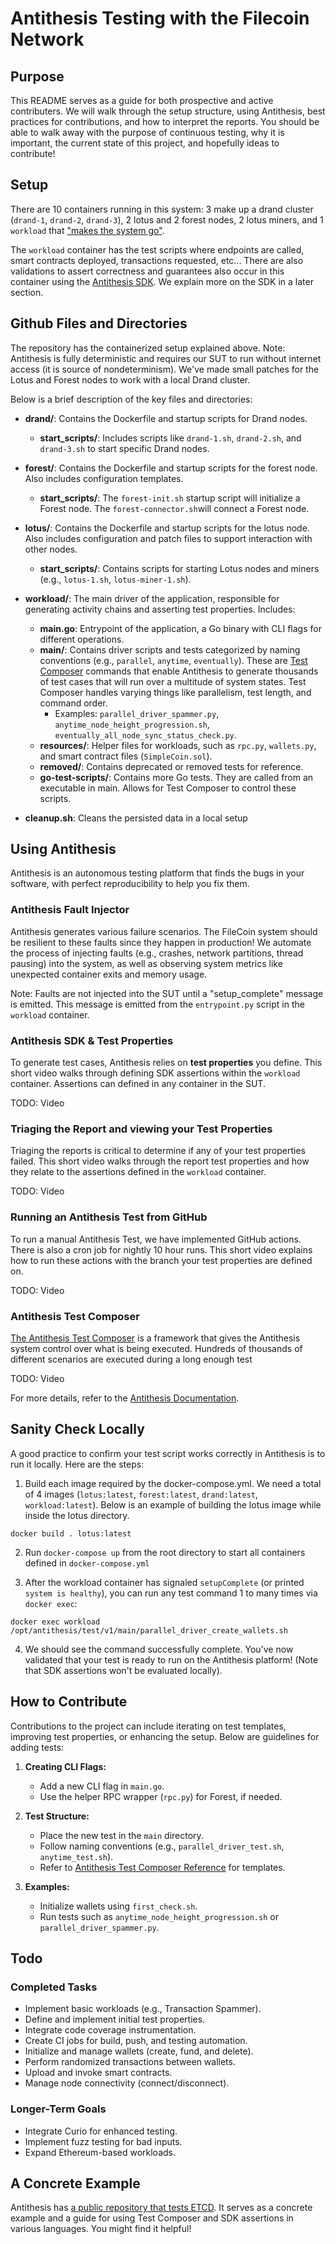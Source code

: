 # Antithesis Testing with the Filecoin Network

## Purpose

This README serves as a guide for both prospective and active contributers. We will walk through the setup structure, using Antithesis, best practices for contributions, and how to interpret the reports. You should be able to walk away with the purpose of continuous testing, why it is important, the current state of this project, and hopefully ideas to contribute!

## Setup

There are 10 containers running in this system: 3 make up a drand cluster (`drand-1`, `drand-2`, `drand-3`), 2 lotus and 2 forest nodes, 2 lotus miners, and 1 `workload` that ["makes the system go"](https://antithesis.com/docs/getting_started/basic_test_hookup/).

The `workload` container has the test scripts where endpoints are called, smart contracts deployed, transactions requested, etc... There are also validations to assert correctness and guarantees also occur in this container using the [Antithesis SDK](https://antithesis.com/docs/using_antithesis/sdk/). We explain more on the SDK in a later section.

## Github Files and Directories

The repository has the containerized setup explained above. Note: Antithesis is fully deterministic and requires our SUT to run without internet access (it is source of nondeterminism). We've made small patches for the Lotus and Forest nodes to work with a local Drand cluster.

Below is a brief description of the key files and directories:

-   **drand/**: Contains the Dockerfile and startup scripts for Drand nodes.
    -   **start_scripts/**: Includes scripts like `drand-1.sh`, `drand-2.sh`, and `drand-3.sh` to start specific Drand nodes.

-   **forest/**: Contains the Dockerfile and startup scripts for the forest node. Also includes configuration templates.
    -   **start_scripts/**: The `forest-init.sh` startup script will initialize a Forest node. The `forest-connector.sh`will connect a Forest node.

-   **lotus/**: Contains the Dockerfile and startup scripts for the lotus node. Also includes configuration and patch files to support interaction with other nodes.
    -   **start_scripts/**: Contains scripts for starting Lotus nodes and miners (e.g., `lotus-1.sh`, `lotus-miner-1.sh`).

-   **workload/**: The main driver of the application, responsible for generating activity chains and asserting test properties. Includes:
    -   **main.go**: Entrypoint of the application, a Go binary with CLI flags for different operations.
    -   **main/**: Contains driver scripts and tests categorized by naming conventions (e.g., `parallel`, `anytime`, `eventually`). These are [Test Composer](https://antithesis.com/docs/test_templates/) commands that enable Antithesis to generate thousands of test cases that will run over a multitude of system states. Test Composer handles varying things like parallelism, test length, and command order.
        -   Examples: `parallel_driver_spammer.py`, `anytime_node_height_progression.sh`, `eventually_all_node_sync_status_check.py`.
    -   **resources/**: Helper files for workloads, such as `rpc.py`, `wallets.py`, and smart contract files (`SimpleCoin.sol`).
    -   **removed/**: Contains deprecated or removed tests for reference.
    -   **go-test-scripts/**: Contains more Go tests. They are called from an executable in main. Allows for Test Composer to control these scripts.

-   **cleanup.sh**: Cleans the persisted data in a local setup

## Using Antithesis

Antithesis is an autonomous testing platform that finds the bugs in your software, with perfect reproducibility to help you fix them.

### Antithesis Fault Injector

Antithesis generates various failure scenarios. The FileCoin system should be resilient to these faults since they happen in production! We automate the process of injecting faults (e.g., crashes, network partitions, thread pausing) into the system, as well as observing system metrics like unexpected container exits and memory usage.

Note: Faults are not injected into the SUT until a "setup_complete" message is emitted. This message is emitted from the `entrypoint.py` script in the `workload` container.

### Antithesis SDK & Test Properties

To generate test cases, Antithesis relies on **test properties** you define. This short video walks through defining SDK assertions within the `workload` container. Assertions can defined in any container in the SUT.

TODO: Video

### Triaging the Report and viewing your Test Properties

Triaging the reports is critical to determine if any of your test properties failed. This short video walks through the report test properties and how they relate to the assertions defined in the `workload` container.

TODO: Video

### Running an Antithesis Test from GitHub

To run a manual Antithesis Test, we have implemented GitHub actions. There is also a cron job for nightly 10 hour runs. This short video explains how to run these actions with the branch your test properties are defined on.

TODO: Video

### Antithesis Test Composer

[The Antithesis Test Composer](https://antithesis.com/docs/test_templates/first_test/) is a framework that gives the Antithesis system control over what is being executed. Hundreds of thousands of different scenarios are executed during a long enough test 

TODO: Video

For more details, refer to the [Antithesis Documentation](https://antithesis.com/docs/introduction/how_antithesis_works/).

## Sanity Check Locally

A good practice to confirm your test script works correctly in Antithesis is to run it locally. Here are the steps:

1. Build each image required by the docker-compose.yml. We need a total of 4 images (`lotus:latest`, `forest:latest`, `drand:latest`, `workload:latest`). Below is an example of building the lotus image while inside the lotus directory.

`docker build . lotus:latest`

2. Run `docker-compose up` from the root directory to start all containers defined in `docker-compose.yml`

3. After the workload container has signaled `setupComplete` (or printed `system is healthy`), you can run any test command 1 to many times via `docker exec`:

`docker exec workload /opt/antithesis/test/v1/main/parallel_driver_create_wallets.sh`

4. We should see the command successfully complete. You've now validated that your test is ready to run on the Antithesis platform! (Note that SDK assertions won't be evaluated locally).

## How to Contribute

Contributions to the project can include iterating on test templates, improving test properties, or enhancing the setup. Below are guidelines for adding tests:

1.  **Creating CLI Flags:**

    -   Add a new CLI flag in `main.go`.
    -   Use the helper RPC wrapper (`rpc.py`) for Forest, if needed.

2.  **Test Structure:**

    -   Place the new test in the `main` directory.
    -   Follow naming conventions (e.g., `parallel_driver_test.sh`, `anytime_test.sh`).
    -   Refer to [Antithesis Test Composer Reference](https://antithesis.com/docs/test_templates/test_composer_reference/) for templates.

3.  **Examples:**

    -   Initialize wallets using `first_check.sh`.
    -   Run tests such as `anytime_node_height_progression.sh` or `parallel_driver_spammer.py`.

## Todo

### Completed Tasks

-   Implement basic workloads (e.g., Transaction Spammer).
-   Define and implement initial test properties.
-   Integrate code coverage instrumentation.
-   Create CI jobs for build, push, and testing automation.
-   Initialize and manage wallets (create, fund, and delete).
-   Perform randomized transactions between wallets.
-   Upload and invoke smart contracts.
-   Manage node connectivity (connect/disconnect).

### Longer-Term Goals

-   Integrate Curio for enhanced testing.
-   Implement fuzz testing for bad inputs.
-   Expand Ethereum-based workloads.

## A Concrete Example

Antithesis has [a public repository that tests ETCD](https://github.com/antithesishq/etcd-test-composer). It serves as a concrete example and a guide for using Test Composer and SDK assertions in various languages. You might find it helpful!
